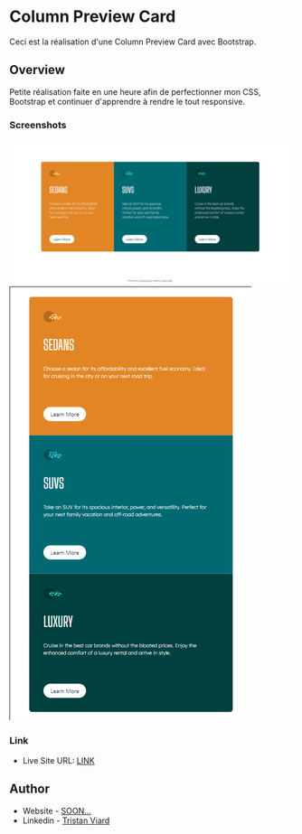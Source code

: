 # Column Preview Card

Ceci est la réalisation d'une Column Preview Card avec Bootstrap.




## Overview

Petite réalisation faite en une heure afin de perfectionner mon CSS, Bootstrap et continuer d'apprendre à rendre le tout responsive.


### Screenshots

![SCREEN](./images/Screenshot.png)
![SCREEN](./images/Screenshot2.png)

### Link

- Live Site URL: [LINK](http://tristan-viard.alwaysdata.net/Column-Preview-Card/index.html)

## Author

- Website - [SOON...]()
- Linkedin - [Tristan Viard](https://www.linkedin.com/in/tristan-viard/)
